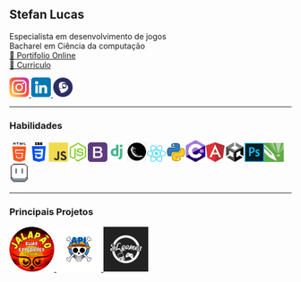 ## Stefan Lucas
Especialista em desenvolvimento de jogos<br>
Bacharel em Ciência da computação
<br>
<a href="https://stefanluks.github.io/portifolio/">📌 Portifolio Online</a><br>
<a href="/arquivos/curriculo.pdf">📃 Curriculo</a>


<a href="https://instagram.com/stefan.luks">
  <img src="./imagens/insta.webp" width="35px">
</a>
<a href="https://www.linkedin.com/in/stefan-lucas-599668224/">
  <img src="./imagens/linkedin.webp" width="35px">
</a>
<a href="https://www.linkedin.com/in/stefan-lucas-599668224/">
  <img src="./imagens/lattes.webp" width="35px">
</a>

---

### Habilidades

<img src="./icones/html.png" width="35px" /><img src="./icones/css.png" width="35px" /><img src="./icones/js.png" width="35px" /><img src="./icones/node.png" width="35px" /><img src="./icones/bootstrap.png" width="35px" /><img src="./icones/django.png" width="35px" /><img src="./icones/flask.png" width="35px" /><img src="./icones/react.png" width="35px" /><img src="./icones/py.webp" width="35px" /><img src="./icones/csharp.svg" width="35px" /><img src="./icones/angular.png" width="35px" /><img src="./icones/unity.png" width="35px" /><img src="./icones/ps.png" width="35px" /><img src="./icones/corel.png" width="35px" /><img src="./icones/aseprite.png" width="35px" />

---

### Principais Projetos

<a href="https://github.com/stefanluks/EliasExpedicoes">
  <img src="./icones/icon.png" width="80px" alt="Icone da Elias Expedições"/>
</a>
<a href="https://github.com/stefanluks/ApiOnePiece">
  <img src="./imagens/op_api.png" width="80px" alt="API de One Piece"/>
</a>
<a href="https://github.com/stefanluks/Api-Game-Ranking-Controller">
  <img src="./imagens/slgames.png" width="80px" alt="SL games"/>
</a>